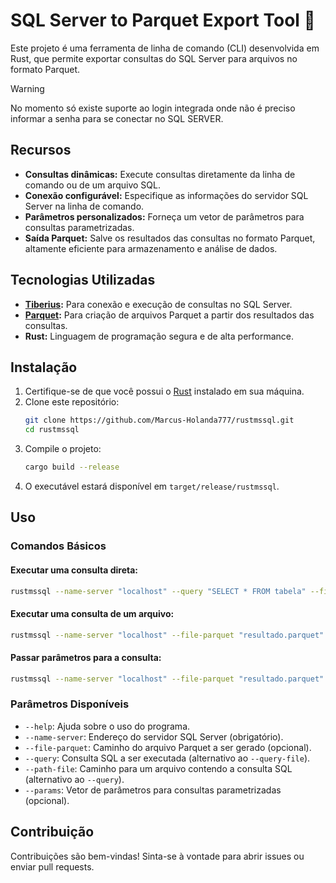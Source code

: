 # SQL Server to Parquet Export Tool 🦀

Este projeto é uma ferramenta de linha de comando (CLI) desenvolvida em Rust, que permite exportar consultas do SQL Server para arquivos no formato Parquet.

> [!WARNING]
> No momento só existe suporte ao login integrada onde não é preciso informar a senha para se conectar no SQL SERVER.

## Recursos

- **Consultas dinâmicas:** Execute consultas diretamente da linha de comando ou de um arquivo SQL.
- **Conexão configurável:** Especifique as informações do servidor SQL Server na linha de comando.
- **Parâmetros personalizados:** Forneça um vetor de parâmetros para consultas parametrizadas.
- **Saída Parquet:** Salve os resultados das consultas no formato Parquet, altamente eficiente para armazenamento e análise de dados.

## Tecnologias Utilizadas

- **[Tiberius](https://github.com/prisma/tiberius):** Para conexão e execução de consultas no SQL Server.
- **[Parquet](https://docs.rs/parquet/latest/parquet/):** Para criação de arquivos Parquet a partir dos resultados das consultas.
- **Rust:** Linguagem de programação segura e de alta performance.

## Instalação

1. Certifique-se de que você possui o [Rust](https://www.rust-lang.org/tools/install) instalado em sua máquina.
2. Clone este repositório:
   ```bash
   git clone https://github.com/Marcus-Holanda777/rustmssql.git
   cd rustmssql
   ```
3. Compile o projeto:
   ```bash
   cargo build --release
   ```
4. O executável estará disponível em `target/release/rustmssql`.

## Uso

### Comandos Básicos

#### Executar uma consulta direta:
```bash
rustmssql --name-server "localhost" --query "SELECT * FROM tabela" --file-parquet "resultado.parquet"
```

#### Executar uma consulta de um arquivo:
```bash
rustmssql --name-server "localhost" --file-parquet "resultado.parquet" --path-file "consulta.sql"
```

#### Passar parâmetros para a consulta:
```bash
rustmssql --name-server "localhost" --file-parquet "resultado.parquet" --query "SELECT * FROM tabela WHERE coluna = @P1" 1290 
```

### Parâmetros Disponíveis

- `--help`: Ajuda sobre o uso do programa.
- `--name-server`: Endereço do servidor SQL Server (obrigatório).
- `--file-parquet`: Caminho do arquivo Parquet a ser gerado (opcional).
- `--query`: Consulta SQL a ser executada (alternativo ao `--query-file`).
- `--path-file`: Caminho para um arquivo contendo a consulta SQL (alternativo ao `--query`).
- `--params`: Vetor de parâmetros para consultas parametrizadas (opcional).

## Contribuição

Contribuições são bem-vindas! Sinta-se à vontade para abrir issues ou enviar pull requests.
